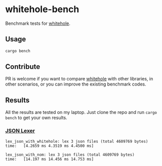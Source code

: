 # whitehole-bench

Benchmark tests for [whitehole](https://github.com/DiscreteTom/whitehole).

## Usage

```bash
cargo bench
```

## Contribute

PR is welcome if you want to compare [whitehole](https://github.com/DiscreteTom/whitehole) with other libraries, in other scenarios, or you can improve the existing benchmark codes.

## Results

All the results are tested on my laptop. Just clone the repo and run `cargo bench` to get your own results.

### [JSON Lexer](./benches/json_lexer.rs)

```
lex_json_with_whitehole: lex 3 json files (total 4609769 bytes)
time:   [4.2659 ms 4.3519 ms 4.4500 ms]

lex_json_with_nom: lex 3 json files (total 4609769 bytes)
time:   [14.197 ms 14.456 ms 14.753 ms]
```

